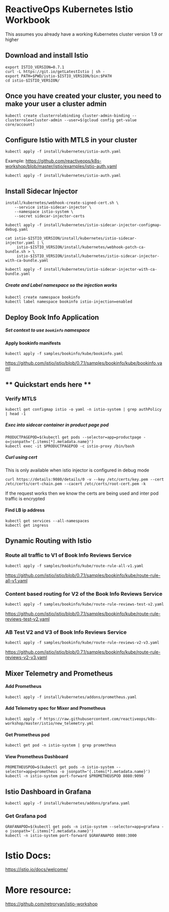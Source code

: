 

# ReactiveOps Kubernetes Istio Workbook
This assumes you already have a working Kubernetes cluster version 1.9 or higher

## Download and install Istio
```
export ISTIO_VERSION=0.7.1
curl -L https://git.io/getLatestIstio | sh -
export PATH=$PWD/istio-$ISTIO_VERSION/bin:$PATH
cd istio-$ISTIO_VERSION/
```

## Once you have created your cluster, you need to make your user a cluster admin
```
kubectl create clusterrolebinding cluster-admin-binding --clusterrole=cluster-admin --user=$(gcloud config get-value core/account)
```

## Configure Istio with MTLS in your cluster
```
kubectl apply -f install/kubernetes/istio-auth.yaml
```
Example:
https://github.com/reactiveops/k8s-workshop/blob/master/istio/examples/istio-auth.yaml

```
kubectl apply -f install/kubernetes/istio-auth.yaml
```
## Install Sidecar Injector
```
install/kubernetes/webhook-create-signed-cert.sh \
    --service istio-sidecar-injector \
    --namespace istio-system \
    --secret sidecar-injector-certs

kubectl apply -f install/kubernetes/istio-sidecar-injector-configmap-debug.yaml

cat istio-$ISTIO_VERSION/install/kubernetes/istio-sidecar-injector.yaml | \
     istio-$ISTIO_VERSION/install/kubernetes/webhook-patch-ca-bundle.sh > \
     istio-$ISTIO_VERSION/install/kubernetes/istio-sidecar-injector-with-ca-bundle.yaml

kubectl apply -f install/kubernetes/istio-sidecar-injector-with-ca-bundle.yaml
```

##### Create and Label namespace so the injection works
```
kubectl create namespace bookinfo
kubectl label namespace bookinfo istio-injection=enabled
```

## Deploy Book Info Application

##### Set context to use `bookinfo` namespace

#### Apply bookinfo manifests
```
kubectl apply -f samples/bookinfo/kube/bookinfo.yaml
```
https://github.com/istio/istio/blob/0.7.1/samples/bookinfo/kube/bookinfo.yaml

## ** Quickstart ends here **

### Verify MTLS
```
kubectl get configmap istio -o yaml -n istio-system | grep authPolicy | head -1
```
##### Exec into sidecar container in product page pod
```
PRODUCTPAGEPOD=$(kubectl get pods --selector=app=productpage -o=jsonpath='{.items[*].metadata.name}')
kubectl exec -it $PRODUCTPAGEPOD -c istio-proxy /bin/bash
```
##### Curl using cert
This is only available when istio injector is configured in debug mode
```
curl https://details:9080/details/0 -v --key /etc/certs/key.pem --cert /etc/certs/cert-chain.pem --cacert /etc/certs/root-cert.pem -k
```
If the request works then we know the certs are being used and inter pod traffic is encrypted

#### Find LB ip address
```
kubectl get services --all-namespaces
kubectl get ingress
```

## Dynamic Routing with Istio
### Route all traffic to V1 of Book Info Reviews Service

```
kubectl apply -f samples/bookinfo/kube/route-rule-all-v1.yaml
```
https://github.com/istio/istio/blob/0.7.1/samples/bookinfo/kube/route-rule-all-v1.yaml

### Content based routing for V2 of the Book Info Reviews Service
```
kubectl apply -f samples/bookinfo/kube/route-rule-reviews-test-v2.yaml
```
https://github.com/istio/istio/blob/0.7.1/samples/bookinfo/kube/route-rule-reviews-test-v2.yaml

### AB Test V2 and V3 of Book Info Reviews Service
```
kubectl apply -f samples/bookinfo/kube/route-rule-reviews-v2-v3.yaml
```
https://github.com/istio/istio/blob/0.7.1/samples/bookinfo/kube/route-rule-reviews-v2-v3.yaml

## Mixer Telemetry and Prometheus

#### Add Prometheus
```
kubectl apply -f install/kubernetes/addons/prometheus.yaml
```

#### Add Telemetry spec for Mixer and Prometheus
```
kubectl apply -f https://raw.githubusercontent.com/reactiveops/k8s-workshop/master/istio/new_telemetry.yml
```
#### Get Prometheus pod
```
kubectl get pod -n istio-system | grep prometheus
```
#### View Prometheus Dashboard
```
PROMETHEUSPOD=$(kubectl get pods -n istio-system --selector=app=prometheus -o jsonpath='{.items[*].metadata.name}')
kubectl -n istio-system port-forward $PROMETHEUSPOD 8080:9090
```

## Istio Dashboard in Grafana

```
kubectl apply -f install/kubernetes/addons/grafana.yaml
```
### Get Grafana pod
```
GRAFANAPOD=$(kubectl get pods -n istio-system --selector=app=grafana -o jsonpath='{.items[*].metadata.name}')
kubectl -n istio-system port-forward $GRAFANAPOD 8080:3000
```

# Istio Docs: 
https://istio.io/docs/welcome/

# More resource: 
https://github.com/retroryan/istio-workshop


